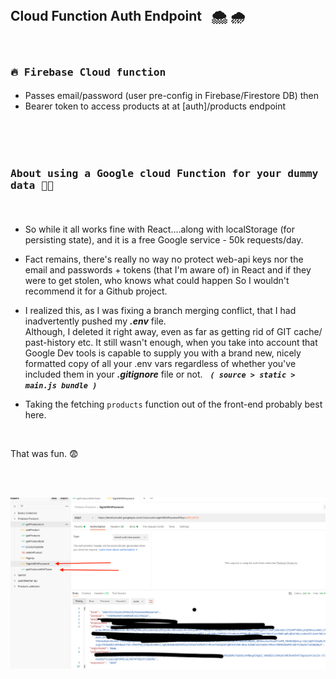 <br />

<h2 "text-align:center"> Cloud Function Auth Endpoint  &nbsp;  🌨️   🌧️  &nbsp; </h2>





####  &nbsp;   <kbd><h3>:fire: Firebase Cloud function</h3></kbd>


- Passes email/password (user pre-config in Firebase/Firestore DB) then 
- Bearer token to access products at at [auth]/products endpoint


<br />

####  &nbsp; <kbd><h3>About using a Google cloud Function for your dummy data   😶‍🌫️</h3></kbd>   &nbsp;



- So while it all works fine with React....along with localStorage (for persisting state), and it is a free Google service - 50k requests/day.

- Fact remains, there's really no way no protect web-api keys nor the email and passwords + tokens (that I'm aware of) in React and if they were to get
stolen, who knows what could happen So I wouldn't recommend it for a Github project. 

- I realized this, as I was fixing a branch merging conflict, that I had inadvertently pushed my ***.env*** file.  
Although, I deleted it right away, even as far as getting rid of GIT cache/ past-history etc.  It still wasn't enough, when you take into account 
that Google Dev tools is capable to supply you with a brand new, nicely formatted copy of all your .env vars  regardless of whether you've included
them in your ***.gitignore*** file or not.  &nbsp;  ___<kbd>``` ( source > static > main.js bundle ) ```</kbd>___

- Taking the fetching `products` function out of the front-end probably best here.


<br />

<p>

That was fun. 😨 

  </p>

<br />
<br />


![Postman](fbcloudFN.png)
